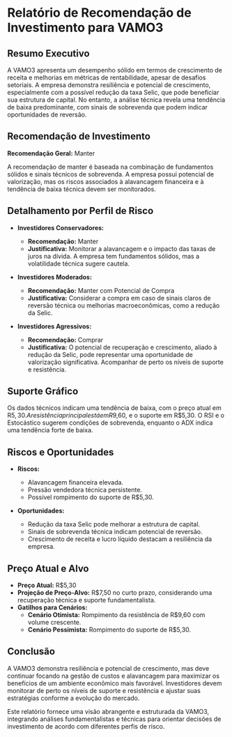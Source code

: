 
# Relatório de Recomendação de Investimento para VAMO3

## Resumo Executivo
A VAMO3 apresenta um desempenho sólido em termos de crescimento de receita e melhorias em métricas de rentabilidade, apesar de desafios setoriais. A empresa demonstra resiliência e potencial de crescimento, especialmente com a possível redução da taxa Selic, que pode beneficiar sua estrutura de capital. No entanto, a análise técnica revela uma tendência de baixa predominante, com sinais de sobrevenda que podem indicar oportunidades de reversão.

## Recomendação de Investimento
**Recomendação Geral:** Manter

A recomendação de manter é baseada na combinação de fundamentos sólidos e sinais técnicos de sobrevenda. A empresa possui potencial de valorização, mas os riscos associados à alavancagem financeira e à tendência de baixa técnica devem ser monitorados.

## Detalhamento por Perfil de Risco

- **Investidores Conservadores:**
  - **Recomendação:** Manter
  - **Justificativa:** Monitorar a alavancagem e o impacto das taxas de juros na dívida. A empresa tem fundamentos sólidos, mas a volatilidade técnica sugere cautela.

- **Investidores Moderados:**
  - **Recomendação:** Manter com Potencial de Compra
  - **Justificativa:** Considerar a compra em caso de sinais claros de reversão técnica ou melhorias macroeconômicas, como a redução da Selic.

- **Investidores Agressivos:**
  - **Recomendação:** Comprar
  - **Justificativa:** O potencial de recuperação e crescimento, aliado à redução da Selic, pode representar uma oportunidade de valorização significativa. Acompanhar de perto os níveis de suporte e resistência.

## Suporte Gráfico
Os dados técnicos indicam uma tendência de baixa, com o preço atual em R$5,30. A resistência principal está em R$9,60, e o suporte em R$5,30. O RSI e o Estocástico sugerem condições de sobrevenda, enquanto o ADX indica uma tendência forte de baixa.

## Riscos e Oportunidades
- **Riscos:**
  - Alavancagem financeira elevada.
  - Pressão vendedora técnica persistente.
  - Possível rompimento do suporte de R$5,30.

- **Oportunidades:**
  - Redução da taxa Selic pode melhorar a estrutura de capital.
  - Sinais de sobrevenda técnica indicam potencial de reversão.
  - Crescimento de receita e lucro líquido destacam a resiliência da empresa.

## Preço Atual e Alvo
- **Preço Atual:** R$5,30
- **Projeção de Preço-Alvo:** R$7,50 no curto prazo, considerando uma recuperação técnica e suporte fundamentalista.
- **Gatilhos para Cenários:**
  - **Cenário Otimista:** Rompimento da resistência de R$9,60 com volume crescente.
  - **Cenário Pessimista:** Rompimento do suporte de R$5,30.

## Conclusão
A VAMO3 demonstra resiliência e potencial de crescimento, mas deve continuar focando na gestão de custos e alavancagem para maximizar os benefícios de um ambiente econômico mais favorável. Investidores devem monitorar de perto os níveis de suporte e resistência e ajustar suas estratégias conforme a evolução do mercado.


Este relatório fornece uma visão abrangente e estruturada da VAMO3, integrando análises fundamentalistas e técnicas para orientar decisões de investimento de acordo com diferentes perfis de risco.